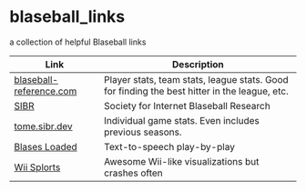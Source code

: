 # blaseball_links
a collection of helpful Blaseball links

| Link  | Description  |
|---|---|
| [blaseball-reference.com](http://blaseball-reference.com)  | Player stats, team stats, league stats. Good for finding the best hitter in the league, etc.  |
| [SIBR](https://sibr.dev/#/)| Society for Internet Blaseball Research |
| [tome.sibr.dev](http://tome.sibr.dev) | Individual game stats. Even includes previous seasons. |
| [Blases Loaded](https://blases-loaded.sibr.dev/#/)| Text-to-speech play-by-play |
| [Wii Splorts](https://wii.blaseball.xyz/)| Awesome Wii-like visualizations but crashes often |
